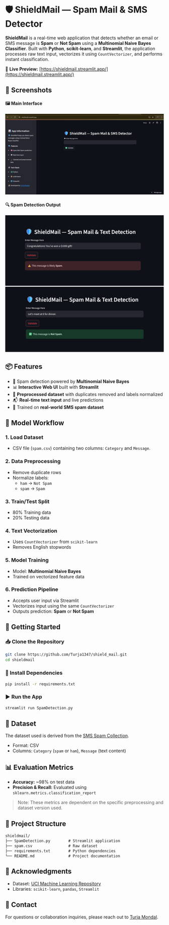 # 🛡️ ShieldMail — Spam Mail & SMS Detector

**ShieldMail** is a real-time web application that detects whether an email or SMS message is **Spam** or **Not Spam** using a **Multinomial Naive Bayes Classifier**. Built with **Python**, **scikit-learn**, and **Streamlit**, the application processes raw text input, vectorizes it using `CountVectorizer`, and performs instant classification.

🔗 **Live Preview:** [https://shieldmail.streamlit.app/](https://shieldmail.streamlit.app/) 

## 📸 Screenshots 

#### 🖼️ Main Interface 
![Main UI](https://github.com/Turja1347/shield_mail/blob/246f5e6b48069dd452838f4bc43b193e757e583e/Screenshot%202025-07-06%20035905.png?raw=true)

#### 🔍 Spam Detection Output   
![Spam Output 1](https://github.com/Turja1347/shield_mail/blob/246f5e6b48069dd452838f4bc43b193e757e583e/Screenshot%202025-07-06%20003255.png?raw=true)  
![Spam Output 2](https://github.com/Turja1347/shield_mail/blob/246f5e6b48069dd452838f4bc43b193e757e583e/Screenshot%202025-07-06%20003329.png?raw=true)

## 📦 Features
- 🧠 Spam detection powered by **Multinomial Naive Bayes**
- 📊 **Interactive Web UI** built with **Streamlit**
- 🧹 **Preprocessed dataset** with duplicates removed and labels normalized
- 📬 **Real-time text input** and live predictions
- 🧪 Trained on **real-world SMS spam dataset**

## 🧠 Model Workflow

### 1. Load Dataset
- CSV file (`spam.csv`) containing two columns: `Category` and `Message`.

### 2. Data Preprocessing
- Remove duplicate rows  
- Normalize labels:  
  - `ham` → `Not Spam`  
  - `spam` → `Spam`

### 3. Train/Test Split
- 80% Training data  
- 20% Testing data

### 4. Text Vectorization
- Uses `CountVectorizer` from `scikit-learn`
- Removes English stopwords

### 5. Model Training
- Model: **Multinomial Naive Bayes**
- Trained on vectorized feature data

### 6. Prediction Pipeline
- Accepts user input via Streamlit
- Vectorizes input using the same `CountVectorizer`
- Outputs prediction: **Spam** or **Not Spam**

## 🚀 Getting Started

### 📥 Clone the Repository
```bash
git clone https://github.com/Turja1347/shield_mail.git
cd shieldmail
```

### 🧪 Install Dependencies
```bash
pip install -r requirements.txt
```

### ▶️ Run the App
```bash
streamlit run SpamDetection.py
```

## 📝 Dataset
The dataset used is derived from the [SMS Spam Collection](https://www.kaggle.com/datasets/uciml/sms-spam-collection-dataset).  
- Format: CSV  
- Columns: `Category` (`spam` or `ham`), `Message` (text content)

## 📊 Evaluation Metrics
- **Accuracy:** ~98% on test data  
- **Precision & Recall:** Evaluated using `sklearn.metrics.classification_report`  
> Note: These metrics are dependent on the specific preprocessing and dataset version used.

## 📁 Project Structure
```
shieldmail/
├── SpamDetection.py        # Streamlit application
├── spam.csv                # Raw dataset
├── requirements.txt        # Python dependencies
└── README.md               # Project documentation
```


## 🤝 Acknowledgments
- Dataset: [UCI Machine Learning Repository](https://archive.ics.uci.edu/ml/datasets/sms+spam+collection)
- Libraries: `scikit-learn`, `pandas`, `Streamlit`

## 💬 Contact
For questions or collaboration inquiries, please reach out to [Turja Mondal](https://www.linkedin.com/in/turjamondal01/).
